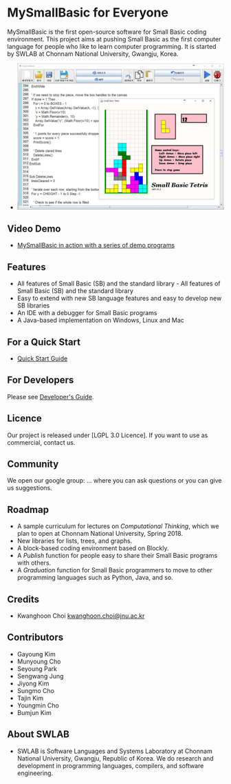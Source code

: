 # MySmallBasic for Everyone
MySmallBasic is the first open-source software for Small Basic coding environment. This project aims at pushing Small Basic as the first computer language for people who like to learn computer programming. It is started by SWLAB at Chonnam National University, Gwangju, Korea.
- <img src="https://github.com/kwanghoon/MySmallBasic/blob/master/MySmallBasic/docs/SCREENSHOT/gui_tetris.JPG" width="640"/>

## Video Demo
- <a href="https://youtu.be/5GE5OvxxhKA">MySmallBasic in action with a series of demo programs</a>

## Features
- All features of Small Basic (SB) and the standard library		  - All features of Small Basic (SB) and the standard library
- Easy to extend with new SB language features and easy to develop new SB libraries		
- An IDE with a debugger for Small Basic programs		
- A Java-based implementation on Windows, Linux and Mac

## For a Quick Start
 - [Quick Start Guide](https://github.com/kwanghoon/MySmallBasic/wiki/Quick-Start-Guide)

## For Developers
Please see [Developer's Guide](https://github.com/kwanghoon/MySmallBasic/wiki/Developer's-Guide).


## Licence
Our project is released under [LGPL 3.0 Licence]. If you want to use as commercial, contact us.

## Community
We open our google group: ... where you can ask questions or you can give us suggestions.

## Roadmap
- A sample curriculum for lectures on *Computational Thinking*, which we plan to open at Chonnam National University, Spring 2018.
- New libraries for lists, trees, and graphs.
- A block-based coding environment based on Blockly.
- A *Publish* function for people easy to share their Small Basic programs with others.
- A *Graduation* function for Small Basic programmers to move to other programming languages such as Python, Java, and so.

## Credits
- Kwanghoon Choi <kwanghoon.choi@jnu.ac.kr>

## Contributors
- Gayoung Kim
- Munyoung Cho
- Seyoung Park
- Sengwang Jung
- Jiyong Kim
- Sungmo Cho
- Tajin Kim
- Youngmin Cho
- Bumjun Kim

## About SWLAB
- SWLAB is Software Languages and Systems Laboratory at Chonnam National University, Gwangju, Republic of Korea. We do research and development in programming languages, compilers, and software engineering. 
